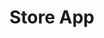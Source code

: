 # Store App

<div style="position: relative; display: inline-block;">
    <img src="https://github.com/Mohamed-Tamer-1/Dart-Flutter/blob/main/Store%20App/ScreenShots/Screenshot_1724845024.png" width="250" style="position: absolute; z-index: 1; margin-left: 0;">
    <img src="https://github.com/Mohamed-Tamer-1/Dart-Flutter/blob/main/Store%20App/ScreenShots/Screenshot_1724845030.png" width="250" style="position: absolute; z-index: 2; margin-left: 20px;">
    <img src="https://github.com/Mohamed-Tamer-1/Dart-Flutter/blob/main/Store%20App/ScreenShots/Screenshot_1724845053.png" width="250" style="position: absolute; z-index: 3; margin-left: 40px;">
    <img src="https://github.com/Mohamed-Tamer-1/Dart-Flutter/blob/main/Store%20App/ScreenShots/Screenshot_1724845036.png" width="250" style="position: absolute; z-index: 4; margin-left: 60px;">
</div>
